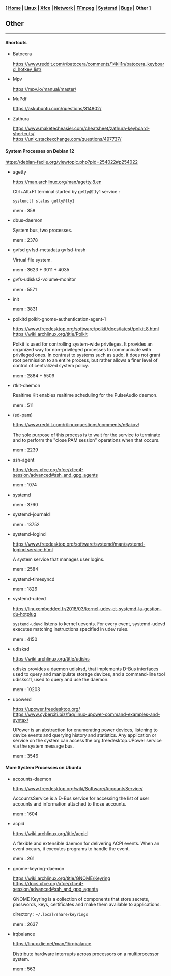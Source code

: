 <link href="../style.css" rel="stylesheet"></link>

**[ [Home](../index.html) | [Linux](00-linux.html) | [Xfce](05-xfce.html) | [Network](10-network.html) | [FFmpeg](15-ffmpeg.html) | [Systemd](20-systemd.html) | [Bugs](25-bugs.html) | Other ]**

## Other

---

#### Shortcuts

* Batocera
    
    https://www.reddit.com/r/batocera/comments/14kii1n/batocera_keyboard_hotkey_list/  

* Mpv
    
    https://mpv.io/manual/master/  

* MuPdf
    
    https://askubuntu.com/questions/314802/  

* Zathura
    
    https://www.maketecheasier.com/cheatsheet/zathura-keyboard-shortcuts/  
    https://unix.stackexchange.com/questions/497737/  


#### System Processes on Debian 12

https://debian-facile.org/viewtopic.php?pid=254022#p254022  

* agetty
    
    https://man.archlinux.org/man/agetty.8.en  
    
    Ctrl+Alt+F1 terminal started by getty@tty1 service :
    
    `systemctl status getty@tty1`
    
    mem : 358

* dbus-daemon
    
    System bus, two processes.
    
    mem : 2378

* gvfsd gvfsd-metadata gvfsd-trash
    
    Virtual file system.
    
    mem : 3623 + 3011 + 4035

* gvfs-udisks2-volume-monitor
    
    mem : 5571

* init
    
    mem : 3831

* polkitd polkit-gnome-authentication-agent-1
    
    https://www.freedesktop.org/software/polkit/docs/latest/polkit.8.html  
    https://wiki.archlinux.org/title/Polkit  
    
    Polkit is used for controlling system-wide privileges. It provides an organized way for non-privileged processes to communicate with privileged ones. In contrast to systems such as sudo, it does not grant root permission to an entire process, but rather allows a finer level of control of centralized system policy.
    
    mem : 2884 + 5509

* rtkit-daemon
    
    Realtime Kit enables realtime scheduling for the PulseAudio daemon.
    
    mem : 511

* (sd-pam)
    
    https://www.reddit.com/r/linuxquestions/comments/n6akxv/  
    
    The sole purpose of this process is to wait for the service to terminate and to perform the "close PAM session" operations when that occurs.
    
    mem : 2239

* ssh-agent
    
    https://docs.xfce.org/xfce/xfce4-session/advanced#ssh_and_gpg_agents  
    
    mem : 1074

* systemd
    
    mem : 3760

* systemd-journald
    
    mem : 13752

* systemd-logind
    
    https://www.freedesktop.org/software/systemd/man/systemd-logind.service.html  
    
    A system service that manages user logins.
    
    mem : 2584

* systemd-timesyncd
    
    mem : 1826

* systemd-udevd
    
    https://linuxembedded.fr/2018/03/kernel-udev-et-systemd-la-gestion-du-hotplug  
    
    `systemd-udevd` listens to kernel uevents. For every event, systemd-udevd executes matching instructions specified in udev rules.
    
    mem : 4150

* udisksd
    
    https://wiki.archlinux.org/title/udisks  
    
    udisks provides a daemon udisksd, that implements D-Bus interfaces used to query and manipulate storage devices, and a command-line tool udisksctl, used to query and use the daemon.
    
    mem : 10203

* upowerd
    
    https://upower.freedesktop.org/  
    https://www.cyberciti.biz/faq/linux-upower-command-examples-and-syntax/  
    
    UPower is an abstraction for enumerating power devices, listening to device events and querying history and statistics. Any application or service on the system can access the org.freedesktop.UPower service via the system message bus.
    
    mem : 3546


#### More System Processes on Ubuntu

* accounts-daemon
    
    https://www.freedesktop.org/wiki/Software/AccountsService/  
    
    AccountsService is a D-Bus service for accessing the list of user accounts and information attached to those accounts.
    
    mem : 1604

* acpid
    
    https://wiki.archlinux.org/title/acpid  
    
    A flexible and extensible daemon for delivering ACPI events. When an event occurs, it executes programs to handle the event.
    
    mem : 261

* gnome-keyring-daemon
    
    https://wiki.archlinux.org/title/GNOME/Keyring  
    https://docs.xfce.org/xfce/xfce4-session/advanced#ssh_and_gpg_agents  
    
    GNOME Keyring is a collection of components that store secrets, passwords, keys, certificates and make them available to applications.
    
    directory : `~/.local/share/keyrings`
    
    mem : 2637

* irqbalance
    
    https://linux.die.net/man/1/irqbalance  
    
    Distribute hardware interrupts across processors on a multiprocessor system.
    
    mem : 563


